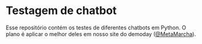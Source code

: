 # Testagem de chatbot

Esse repositório contém os testes de diferentes chatbots em Python. O plano é aplicar o melhor deles em nosso site do demoday (<a href="https://github.com/MetaMarcha">@MetaMarcha</a>).